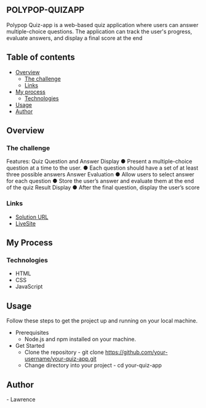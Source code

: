 ## POLYPOP-QUIZAPP

Polypop Quiz-app is a web-based quiz application where users can answer multiple-choice questions. The
application can track the user's progress, evaluate answers, and display a final score at the
end

## Table of contents

- [Overview](#overview)
  - [The challenge](#the-challenge)
  - [Links](#links)
- [My process](#my-process)
  - [Technologies](#technologies)
- [Usage](#usage)
- [Author](#author)


## Overview 

### The challenge

Features:
Quiz Question and Answer Display
● Present a multiple-choice question at a time to the user.
● Each question should have a set of at least three possible answers
Answer Evaluation
● Allow users to select answer for each question
● Store the user’s answer and evaluate them at the end of the quiz
Result Display
● After the final question, display the user’s score


### Links

- [Solution URL](https://github.com/LawrenceEzealor/polypop-quizapp.git)
- [LiveSite](https://polypop-quizapp.netlify.app/)

## My Process

### Technologies

- HTML
- CSS
- JavaScript

## Usage

Follow these steps to get the project up and running on your local machine.

- Prerequisites
    - Node.js and npm installed on your machine.
- Get Started
    - Clone the repository - git clone https://github.com/your-username/your-quiz-app.git
    - Change directory into your project - cd your-quiz-app

## Author

- Lawrence